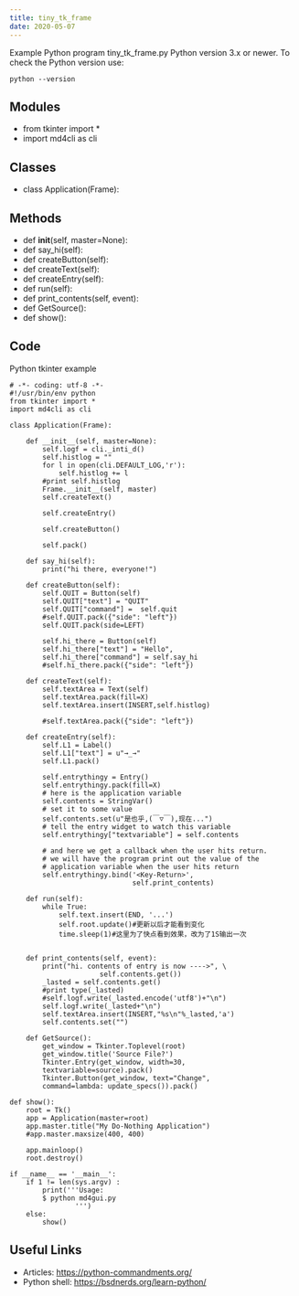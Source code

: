 ```yaml
---
title: tiny_tk_frame
date: 2020-05-07
---
```

Example Python program tiny_tk_frame.py
Python version 3.x or newer.
To check the Python version use:

    python --version

## Modules

* from tkinter import *
* import md4cli as cli

## Classes

* class Application(Frame):

## Methods

* def __init__(self, master=None):
* def say_hi(self):
* def createButton(self):
* def createText(self):
* def createEntry(self):
* def run(self):
* def print_contents(self, event):
* def GetSource():
* def show():

## Code

Python tkinter example

    # -*- coding: utf-8 -*-
    #!/usr/bin/env python
    from tkinter import *
    import md4cli as cli
    
    class Application(Frame):
    
        def __init__(self, master=None):
            self.logf = cli._inti_d()
            self.histlog = ""
            for l in open(cli.DEFAULT_LOG,'r'):
                self.histlog += l
            #print self.histlog
            Frame.__init__(self, master)
            self.createText()
    
            self.createEntry()
    
            self.createButton()
            
            self.pack()
    
        def say_hi(self):
            print("hi there, everyone!")
    
        def createButton(self):
            self.QUIT = Button(self)
            self.QUIT["text"] = "QUIT"
            self.QUIT["command"] =  self.quit
            #self.QUIT.pack({"side": "left"})
            self.QUIT.pack(side=LEFT)
    
            self.hi_there = Button(self)
            self.hi_there["text"] = "Hello",
            self.hi_there["command"] = self.say_hi
            #self.hi_there.pack({"side": "left"})
    
        def createText(self):
            self.textArea = Text(self)
            self.textArea.pack(fill=X)
            self.textArea.insert(INSERT,self.histlog)
    
            #self.textArea.pack({"side": "left"})
    
        def createEntry(self):
            self.L1 = Label()
            self.L1["text"] = u"→_→"
            self.L1.pack()
            
            self.entrythingy = Entry()
            self.entrythingy.pack(fill=X)
            # here is the application variable
            self.contents = StringVar()
            # set it to some value
            self.contents.set(u"是也乎,(￣▽￣),现在...")
            # tell the entry widget to watch this variable
            self.entrythingy["textvariable"] = self.contents
    
            # and here we get a callback when the user hits return.
            # we will have the program print out the value of the
            # application variable when the user hits return
            self.entrythingy.bind('<Key-Return>',
                                  self.print_contents)
    
        def run(self):
            while True:
                self.text.insert(END, '...')
                self.root.update()#更新以后才能看到变化
                time.sleep(1)#这里为了快点看到效果，改为了1S输出一次
    
            
        def print_contents(self, event):
            print("hi. contents of entry is now ---->", \
                          self.contents.get())
            _lasted = self.contents.get()
            #print type(_lasted)
            #self.logf.write(_lasted.encode('utf8')+"\n")
            self.logf.write(_lasted+"\n")
            self.textArea.insert(INSERT,"%s\n"%_lasted,'a')
            self.contents.set("")
    
        def GetSource():
            get_window = Tkinter.Toplevel(root)
            get_window.title('Source File?')
            Tkinter.Entry(get_window, width=30,
            textvariable=source).pack()
            Tkinter.Button(get_window, text="Change",
            command=lambda: update_specs()).pack()
    
    def show():
        root = Tk()
        app = Application(master=root)
        app.master.title("My Do-Nothing Application")
        #app.master.maxsize(400, 400)
    
        app.mainloop()
        root.destroy()
    
    if __name__ == '__main__':
        if 1 != len(sys.argv) :
            print('''Usage:
            $ python md4gui.py
                    ''')
        else:
            show()
    

## Useful Links

- Articles: https://python-commandments.org/
- Python shell: https://bsdnerds.org/learn-python/
